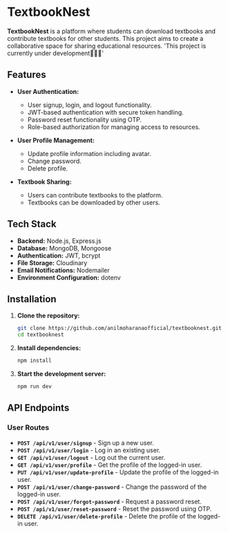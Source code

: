 # TextbookNest

**TextbookNest** is a platform where students can download textbooks and contribute textbooks for other students. This project aims to create a collaborative space for sharing educational resources. 'This project is currently under development🧑🏻‍💻'

<!-- ## About This Project

TextbookNest was created as a full-stack web application to showcase my skills in backend development, particularly in building robust user authentication and authorization systems. The project demonstrates my proficiency in Node.js, Express.js, and MongoDB, as well as my ability to implement secure, user-friendly web applications. This project is part of my portfolio to help me secure a position as a Node.js backend developer. -->

## Features

- **User Authentication:**

  - User signup, login, and logout functionality.
  - JWT-based authentication with secure token handling.
  - Password reset functionality using OTP.
  - Role-based authorization for managing access to resources.

- **User Profile Management:**

  - Update profile information including avatar.
  - Change password.
  - Delete profile.

- **Textbook Sharing:**

  - Users can contribute textbooks to the platform.
  - Textbooks can be downloaded by other users.

## Tech Stack

- **Backend:** Node.js, Express.js
- **Database:** MongoDB, Mongoose
- **Authentication:** JWT, bcrypt
- **File Storage:** Cloudinary
- **Email Notifications:** Nodemailer
- **Environment Configuration:** dotenv

## Installation

1. **Clone the repository:**
   ```bash
   git clone https://github.com/anilmoharanaofficial/textbooknest.git
   cd textbooknest
   ```
2. **Install dependencies:**

   ```bash
   npm install
   ```

3. **Start the development server:**
   ```bash
   npm run dev
   ```

## API Endpoints

### User Routes

- **`POST /api/v1/user/signup`** - Sign up a new user.
- **`POST /api/v1/user/login`** - Log in an existing user.
- **`GET /api/v1/user/logout`** - Log out the current user.
- **`GET /api/v1/user/profile`** - Get the profile of the logged-in user.
- **`PUT /api/v1/user/update-profile`** - Update the profile of the logged-in user.
- **`POST /api/v1/user/change-password`** - Change the password of the logged-in user.
- **`POST /api/v1/user/forgot-password`** - Request a password reset.
- **`POST /api/v1/user/reset-password`** - Reset the password using OTP.
- **`DELETE /api/v1/user/delete-profile`** - Delete the profile of the logged-in user.

